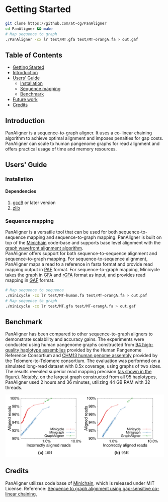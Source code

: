 # <a name="started"></a>Getting Started

```sh
git clone https://github.com/at-cg/PanAligner
cd PanAligner && make
# Map sequence to graph
./PanAligner -cx lr test/MT.gfa test/MT-orangA.fa > out.gaf
```

## Table of Contents

- [Getting Started](#started)
- [Introduction](#intro)
- [Users' Guide](#uguide)
  - [Installation](#install)
  - [Sequence mapping](#map)
  - [Benchmark](#bench)
- [Future work](#future_work)
- [Credits](#credit)

## <a name="intro"></a>Introduction

PanAligner is a sequence-to-graph aligner. It uses a co-linear chaining algorithm to achieve optimal alignment and imposes penalties for gap costs. \
PanAligner can scale to human pangenome graphs for read alignment and offers practical usage of time and memory resources.

## <a name="uguide"></a>Users' Guide

### <a name="install"></a>Installation

#### Dependencies
1) [gcc9][gcc9] or later version
2) [zlib][zlib]


### <a name="map"></a>Sequence mapping
PanAligner is a versatile tool that can be used for both sequence-to-sequence mapping and sequence-to-graph mapping. PanAligner is built on top of the [Minichain][minichain] code-base and supports base level alignment with the [graph wavefront alignment algorithm][gwfa]. \
PanAligner offers support for both sequence-to-sequence alignment and sequence-to-graph mapping. For sequence-to-sequence alignment, PanAligner maps a read to a reference in fasta format and provide read mapping output in [PAF][paf] format. For sequence-to-graph mapping, Minicycle takes the graph in [GFA][gfa1] and [rGFA][rGFA] format as input, and provides read mapping in [GAF][gaf] format.

```sh
# Map sequence to sequence
./minicycle -cx lr test/MT-human.fa test/MT-orangA.fa > out.paf
# Map sequence to graph
./minicycle -cx lr test/MT.gfa test/MT-orangA.fa > out.gaf
```

## <a name="bench"></a>Benchmark
PanAligner has been compared to other sequence-to-graph aligners to demonstrate scalability and accuracy gains. The experiments were conducted using human pangenome graphs constructed from  [94 high-quality haplotype assemblies](https://github.com/human-pangenomics/HPP_Year1_Assemblies) provided by the Human Pangenome Reference Consortium and [CHM13 human genome assembly](https://www.ncbi.nlm.nih.gov/assembly/GCA_009914755.4) provided by the Telomere-to-Telomere consortium. The evaluation was performed on a simulated long-read dataset with 0.5x coverage, using graphs of two sizes. The results revealed superior read mapping precision ([as shown in the figure](#Plot)). Notably, on the largest graph constructed from all 95 haplotypes, PanAligner used 2 hours and 36 minutes, utilizing 44 GB RAM with 32 threads.

<p align="center" id="Plot">
  <a href="./data/plot.png">
    <img src="./data/plot.png" width="700" alt="Plot">
  </a>
</p>

<!-- 
## <a name="future_work"></a>Future work

* Extend minichain to support cyclic graphs.

* Extend minichain to support Graph generation. -->

## <a name="credit"></a>Credits
PanAligner utilizes code base of [Minichain][minichain], which is released under MIT License.
Reference: [Sequence to graph alignment using gap-sensitive co-linear chaining.][paper]

[gwfa]: https://arxiv.org/abs/2206.13574
[paper]: https://www.biorxiv.org/content/10.1101/2022.08.29.505691v2
[minichain]: https://github.com/at-cg/minichain
[zlib]: http://zlib.net/
[gcc9]: http://zlib.net/
[rgfa]: https://github.com/lh3/gfatools/blob/master/doc/rGFA.md
[gfa1]: https://github.com/GFA-spec/GFA-spec/blob/master/GFA1.md
[gaf]: https://github.com/lh3/gfatools/blob/master/doc/rGFA.md#the-graph-alignment-format-gaf
[paf]: https://github.com/lh3/miniasm/blob/master/PAF.md
